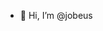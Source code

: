 - 👋 Hi, I’m @jobeus

<!---
jobeus/jobeus is a ✨ special ✨ repository because its `README.md` (this file) appears on your GitHub profile.
You can click the Preview link to take a look at your changes.
--->
